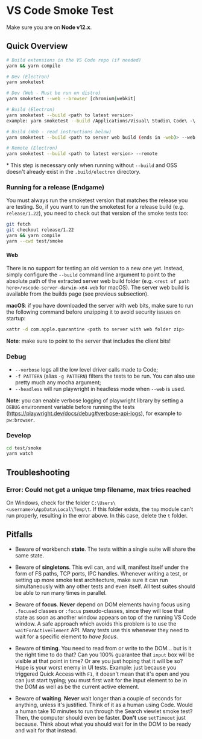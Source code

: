 # VS Code Smoke Test

Make sure you are on **Node v12.x**.

## Quick Overview

```bash
# Build extensions in the VS Code repo (if needed)
yarn && yarn compile

# Dev (Electron)
yarn smoketest

# Dev (Web - Must be run on distro)
yarn smoketest --web --browser [chromium|webkit]

# Build (Electron)
yarn smoketest --build <path to latest version>
example: yarn smoketest --build /Applications/Visual\ Studio\ Code\ -\ Insiders.app

# Build (Web - read instructions below)
yarn smoketest --build <path to server web build (ends in -web)> --web --browser [chromium|webkit]

# Remote (Electron)
yarn smoketest --build <path to latest version> --remote
```

\* This step is necessary only when running without `--build` and OSS doesn't
already exist in the `.build/electron` directory.

### Running for a release (Endgame)

You must always run the smoketest version that matches the release you are
testing. So, if you want to run the smoketest for a release build (e.g.
`release/1.22`), you need to check out that version of the smoke tests too:

```bash
git fetch
git checkout release/1.22
yarn && yarn compile
yarn --cwd test/smoke
```

#### Web

There is no support for testing an old version to a new one yet. Instead, simply
configure the `--build` command line argument to point to the absolute path of
the extracted server web build folder (e.g.
`<rest of path here>/vscode-server-darwin-x64-web` for macOS). The server web
build is available from the builds page (see previous subsection).

**macOS**: if you have downloaded the server with web bits, make sure to run the
following command before unzipping it to avoid security issues on startup:

```bash
xattr -d com.apple.quarantine <path to server with web folder zip>
```

**Note**: make sure to point to the server that includes the client bits!

### Debug

-   `--verbose` logs all the low level driver calls made to Code;
-   `-f PATTERN` (alias `-g PATTERN`) filters the tests to be run. You can also
    use pretty much any mocha argument;
-   `--headless` will run playwright in headless mode when `--web` is used.

**Note**: you can enable verbose logging of playwright library by setting a
`DEBUG` environment variable before running the tests
(<https://playwright.dev/docs/debug#verbose-api-logs>), for example to
`pw:browser`.

### Develop

```bash
cd test/smoke
yarn watch
```

## Troubleshooting

### Error: Could not get a unique tmp filename, max tries reached

On Windows, check for the folder `C:\Users\<username>\AppData\Local\Temp\t`. If
this folder exists, the `tmp` module can't run properly, resulting in the error
above. In this case, delete the `t` folder.

## Pitfalls

-   Beware of workbench **state**. The tests within a single suite will share
    the same state.

-   Beware of **singletons**. This evil can, and will, manifest itself under the
    form of FS paths, TCP ports, IPC handles. Whenever writing a test, or
    setting up more smoke test architecture, make sure it can run simultaneously
    with any other tests and even itself. All test suites should be able to run
    many times in parallel.

-   Beware of **focus**. **Never** depend on DOM elements having focus using
    `.focused` classes or `:focus` pseudo-classes, since they will lose that
    state as soon as another window appears on top of the running VS Code
    window. A safe approach which avoids this problem is to use the
    `waitForActiveElement` API. Many tests use this whenever they need to wait
    for a specific element to _have focus_.

-   Beware of **timing**. You need to read from or write to the DOM... but is it
    the right time to do that? Can you 100% guarantee that `input` box will be
    visible at that point in time? Or are you just hoping that it will be so?
    Hope is your worst enemy in UI tests. Example: just because you triggered
    Quick Access with `F1`, it doesn't mean that it's open and you can just
    start typing; you must first wait for the input element to be in the DOM as
    well as be the current active element.

-   Beware of **waiting**. **Never** wait longer than a couple of seconds for
    anything, unless it's justified. Think of it as a human using Code. Would a
    human take 10 minutes to run through the Search viewlet smoke test? Then,
    the computer should even be faster. **Don't** use `setTimeout` just because.
    Think about what you should wait for in the DOM to be ready and wait for
    that instead.

